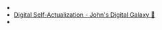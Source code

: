 -
- [Digital Self-Actualization - John's Digital Galaxy 🌌](https://notes.johnmavrick.com/My+Resources/Digital+Self-Actualization#How)
-